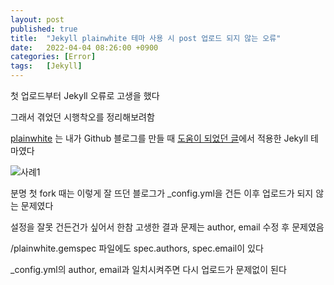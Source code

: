 ```yaml
---
layout: post
published: true
title:  "Jekyll plainwhite 테마 사용 시 post 업로드 되지 않는 오류"
date:   2022-04-04 08:26:00 +0900
categories: [Error]
tags:	[Jekyll]
---
```

첫 업로드부터 Jekyll 오류로 고생을 했다

그래서 겪었던 시행착오를 정리해보려함

[plainwhite] 는 내가 Github 블로그를 만들 때 [도움이 되었던 글]에서 적용한 Jekyll 테마였다


![사례1](https://drive.google.com/uc?id=1f231a_RKUolFDBRYp7R4XoA11bvtNCj1)

분명 첫 fork 때는 이렇게 잘 뜨던 블로그가 _config.yml을 건든 이후 업로드가 되지 않는 문제였다

설정을 잘못 건든건가 싶어서 한참 고생한 결과 문제는 author, email 수정 후 문제였음

/plainwhite.gemspec 파일에도 spec.authors, spec.email이 있다

_config.yml의 author, email과 일치시켜주면 다시 업로드가 문제없이 된다




[plainwhite]:https://github.com/samarsault/plainwhite-jekyll
[도움이 되었던 글]:https://zeddios.tistory.com/1223